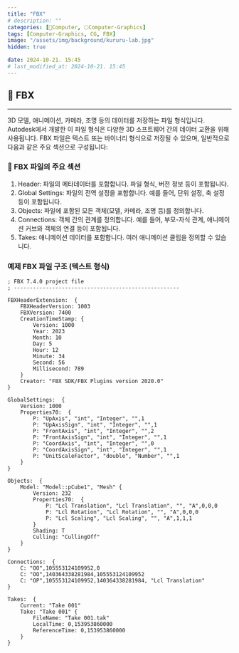 ```yaml
---
title: "FBX"
# description: ""
categories: [💫Computer, 🌕Computer-Graphics]
tags: [Computer-Graphics, CG, FBX]
image: "/assets/img/background/kururu-lab.jpg"
hidden: true

date: 2024-10-21. 15:45
# last_modified_at: 2024-10-21. 15:45
---
```


## 💫 FBX

---

3D 모델, 애니메이션, 카메라, 조명 등의 데이터를 저장하는 파일 형식입니다. Autodesk에서 개발한 이 파일 형식은 다양한 3D 소프트웨어 간의 데이터 교환을 위해 사용됩니다. FBX 파일은 텍스트 또는 바이너리 형식으로 저장될 수 있으며, 일반적으로 다음과 같은 주요 섹션으로 구성됩니다:

### 🫧 FBX 파일의 주요 섹션

1. Header: 파일의 메타데이터를 포함합니다. 파일 형식, 버전 정보 등이 포함됩니다.
2. Global Settings: 파일의 전역 설정을 포함합니다. 예를 들어, 단위 설정, 축 설정 등이 포함됩니다.
3. Objects: 파일에 포함된 모든 객체(모델, 카메라, 조명 등)를 정의합니다.
4. Connections: 객체 간의 관계를 정의합니다. 예를 들어, 부모-자식 관계, 애니메이션 커브와 객체의 연결 등이 포함됩니다.
5. Takes: 애니메이션 데이터를 포함합니다. 여러 애니메이션 클립을 정의할 수 있습니다.

### 예제 FBX 파일 구조 (텍스트 형식)

```fbx
; FBX 7.4.0 project file
; ----------------------------------------------------

FBXHeaderExtension:  {
    FBXHeaderVersion: 1003
    FBXVersion: 7400
    CreationTimeStamp: {
        Version: 1000
        Year: 2023
        Month: 10
        Day: 5
        Hour: 12
        Minute: 34
        Second: 56
        Millisecond: 789
    }
    Creator: "FBX SDK/FBX Plugins version 2020.0"
}

GlobalSettings:  {
    Version: 1000
    Properties70:  {
        P: "UpAxis", "int", "Integer", "",1
        P: "UpAxisSign", "int", "Integer", "",1
        P: "FrontAxis", "int", "Integer", "",2
        P: "FrontAxisSign", "int", "Integer", "",1
        P: "CoordAxis", "int", "Integer", "",0
        P: "CoordAxisSign", "int", "Integer", "",1
        P: "UnitScaleFactor", "double", "Number", "",1
    }
}

Objects:  {
    Model: "Model::pCube1", "Mesh" {
        Version: 232
        Properties70:  {
            P: "Lcl Translation", "Lcl Translation", "", "A",0,0,0
            P: "Lcl Rotation", "Lcl Rotation", "", "A",0,0,0
            P: "Lcl Scaling", "Lcl Scaling", "", "A",1,1,1
        }
        Shading: T
        Culling: "CullingOff"
    }
}

Connections:  {
    C: "OO",105553124109952,0
    C: "OO",140364338281984,105553124109952
    C: "OP",105553124109952,140364338281984, "Lcl Translation"
}

Takes:  {
    Current: "Take 001"
    Take: "Take 001" {
        FileName: "Take 001.tak"
        LocalTime: 0,153953860000
        ReferenceTime: 0,153953860000
    }
}
```
